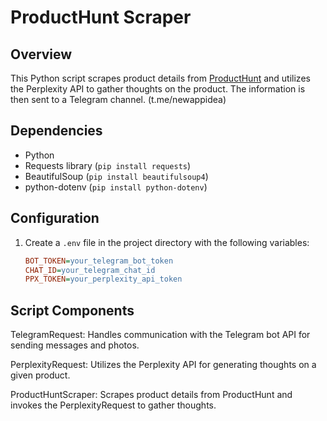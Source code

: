 # ProductHunt Scraper

## Overview

This Python script scrapes product details from [ProductHunt](https://www.producthunt.com/) and utilizes the Perplexity
API to gather thoughts on the product. The information is then sent to a Telegram channel. (t.me/newappidea)

## Dependencies

- Python
- Requests library (`pip install requests`)
- BeautifulSoup (`pip install beautifulsoup4`)
- python-dotenv (`pip install python-dotenv`)

## Configuration

1. Create a `.env` file in the project directory with the following variables:

   ```ini
   BOT_TOKEN=your_telegram_bot_token
   CHAT_ID=your_telegram_chat_id
   PPX_TOKEN=your_perplexity_api_token

## Script Components

TelegramRequest: Handles communication with the Telegram bot API for sending messages and photos.

PerplexityRequest: Utilizes the Perplexity API for generating thoughts on a given product.

ProductHuntScraper: Scrapes product details from ProductHunt and invokes the PerplexityRequest to gather thoughts.

